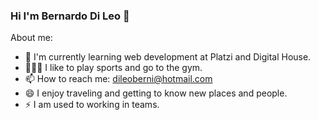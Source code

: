 ### Hi I'm Bernardo Di Leo 👋

About me:

- 🌱 I'm currently learning web development at Platzi and Digital House.
- 🏋🏼‍♂️ I like to play sports and go to the gym.
- 📫 How to reach me: dileoberni@hotmail.com
- 😄 I enjoy traveling and getting to know new places and people.
- ⚡ I am used to working in teams.

